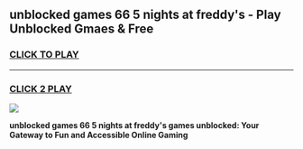 
## unblocked games 66 5 nights at freddy's - Play Unblocked Gmaes & Free
<h3>
<a href="https://news.freeplayer.one?title=unblocked_games_66_5_nights_at_freddy's&ref=23F">CLICK TO PLAY</a></h3>
<hr>

<h3>
<a href="https://news.freeplayer.one?title=unblocked_games_66_5_nights_at_freddy's&ref=23F">CLICK 2 PLAY</a>
  
</h3>

<a href="https://news.freeplayer.one?title=unblocked_games_66_5_nights_at_freddy's&ref=23F/"><img src="https://clearcache.store/games.png"></a>


**unblocked games 66 5 nights at freddy's games unblocked: Your Gateway to Fun and Accessible Online Gaming**
